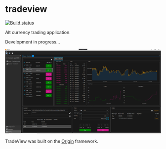 # tradeview

[![Build status](https://ci.appveyor.com/api/projects/status/lsf9kuf5p93wvr0p/branch/master?svg=true)](https://ci.appveyor.com/project/grantcolley/tradeview/branch/master)

Alt currency trading application.

Development in progress...

![Alt text](/README-images/tradeview.png?raw=true "Trade View")

TradeView was built on the [Origin](https://github.com/grantcolley/origin) framework.
